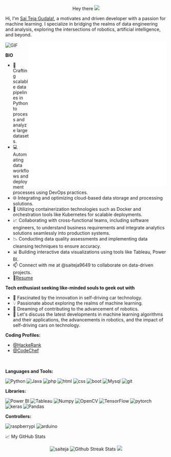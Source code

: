<p align="center"> Hey there <img src="https://media.giphy.com/media/hvRJCLFzcasrR4ia7z/giphy.gif" width="25px" />
<br />

Hi, I'm [Sai Teja Gudala!](https://saiteja9649.github.io/), a motivates and driven developer with a passion for machine learning. I specialize in bridging the realms of data engineering and analysis, exploring the intersections of robotics, artificial intelligence, and beyond.

  <img align="center" alt="GIF" src="https://github.com/saiteja9649/saiteja9649/blob/main/MLOps.gif" width="1000" height="480" />

  <img align="right" alt="GIF" src="https://github.com/saiteja9649/saiteja9649/blob/main/67017-code-animation.gif" width="430" height="450" />
  
**BIO**
- 🚀 Crafting scalable data pipelines in Python to process and analyze large datasets.
- 💻 Automating data workflows and deployment processes using DevOps practices.
- 🌐 Integrating and optimizing cloud-based data storage and processing solutions.
- 🧰 Utilizing containerization technologies such as Docker and orchestration tools like Kubernetes for scalable deployments.
- 📈 Collaborating with cross-functional teams, including software engineers, to understand business requirements and integrate analytics solutions seamlessly into production systems.
- 📉 Conducting data quality assessments and implementing data cleansing techniques to ensure accuracy.
- 📊 Building interactive data visualizations using tools like Tableau, Power BI.
- 📫 Connect with me at @saiteja9649 to collaborate on data-driven projects.
- 📝[Resume](https://drive.google.com/file/d/1PP94hGvbbKuWgjBPuibw-1g-S5dySVLs/view?usp=sharing)

**Tech enthusiast seeking like-minded souls to geek out with**
- 🚗 Fascinated by the innovation in self-driving car technology.
- 💡 Passionate about exploring the realms of machine learning.
- 🤖 Dreaming of contributing to the advancement of robotics.
- 💬 Let's discuss the latest developments in machine learning algorithms and their applications, the advancements in robotics, and the impact of self-driving cars on technology.


**Coding Profiles:**  
- [@HackeRank](https://www.hackerrank.com/Saiteja9649)
- [@CodeChef](https://www.codechef.com/users/saiteja9649)  
  <br></br>
  
**Languages and Tools:**  
 <p>
<img src="https://img.shields.io/badge/Python-4B8BBE?logo=python&logoColor=FFE873&style-the-badge" alt="Python"/>
<img src="https://img.shields.io/badge/Java-E34F26?logo=java&logoColor=white&style-the-badge" alt="Java"/>
<img src="https://img.shields.io/badge/php-8993be?logo=php&logoColor=white&style-the-badge" alt="php"/>
<img src="https://img.shields.io/badge/HTML-E34F26?logo=html5&logoColor=white&style-the-badge" alt="html"  />
  
<img src="https://img.shields.io/badge/CSS-ffcccc?logo=css3&logoColor=white&style-the-badge" alt="css"  />

<img src="https://img.shields.io/badge/BootStrap-003b5f?logo=bootstrap&logoColor=white&style-the-badge" alt="boot"  />

<img src="https://img.shields.io/badge/Mysql-303030?logo=mysql&logoColor=white&style-the-badge" alt="Mysql"/>

<img src="https://img.shields.io/badge/Git-DC3E15?logo=git&logoColor=white&style-the-badge" alt="git"/>
 </p>

**Libraries:**
<p>
<img src="https://img.shields.io/badge/Power%20BI-F2C811?logo=power-bi&logoColor=white&style=flat" alt="Power BI"/>
<img src="https://img.shields.io/badge/Tableau-E97627?logo=tableau&logoColor=white&style=flat" alt="Tableau"/>
<img src="https://img.shields.io/badge/Numpy-white?logo=numpy&logoColor=306998&style-the-badge" alt="Numpy"/>
<img src="https://img.shields.io/badge/OpenCV-grey?logo=opencv" alt="OpenCV"/>
<img src="https://img.shields.io/badge/TensorFlow-white?logo=tensorflow" alt="TensorFlow"/>  
<img src="https://img.shields.io/badge/PyTorch-white?logo=pytorch" alt="pytorch"/>
<img src="https://img.shields.io/badge/Keras-E34F26?logo=keras" alt="keras"/>
<img src="https://img.shields.io/badge/Pandas-3e344c?logo=pandas" alt="Pandas"/>
</p>

**Controllers:**
<p>
<img src="https://img.shields.io/badge/RaspberryPi-black?logo=raspberrypi&logoColor=bc1142&style-the-badge" alt="raspberrypi"/>  
<img src="https://img.shields.io/badge/Arduino-black?logo=arduino" alt="arduino"/>
</p>
📈 My GitHub Stats
<br />

<p align="center"> <img src="https://github-readme-stats.vercel.app/api?username=saiteja9649&show_icons=true&theme=gotham&bg_color=0,000000,010002" alt="saiteja" />
 <img src="https://github-readme-streak-stats.herokuapp.com/?user=saiteja9649&theme=gotham" alt="Github Streak Stats">
 <img src="https://activity-graph.herokuapp.com/graph?username=saiteja9649&theme=react-dark&color=45EBA5&line=C0C0C0&point=0">

